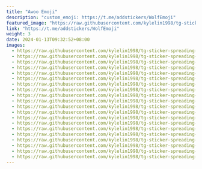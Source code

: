 ```yaml
---
title: "Awoo Emoji"
description: "custom_emoji: https://t.me/addstickers/WolfEmoji"
featured_image: "https://raw.githubusercontent.com/kylelin1998/tg-sticker-spreading-worldwide-images/main/img/0731de7a-324c-48da-8beb-752dd4339bf5.jpg"
link: "https://t.me/addstickers/WolfEmoji"
weight: 3
date: 2024-01-13T09:32:52+08:00
images:
  - https://raw.githubusercontent.com/kylelin1998/tg-sticker-spreading-worldwide-images/main/img/0731de7a-324c-48da-8beb-752dd4339bf5.jpg
  - https://raw.githubusercontent.com/kylelin1998/tg-sticker-spreading-worldwide-images/main/img/0b74676e-a7b8-4f55-8b87-dfa54a0f39dd.jpg
  - https://raw.githubusercontent.com/kylelin1998/tg-sticker-spreading-worldwide-images/main/img/fb93ccd9-054b-4c7b-98cb-cfd4781124ab.jpg
  - https://raw.githubusercontent.com/kylelin1998/tg-sticker-spreading-worldwide-images/main/img/66baf3da-5121-4fcb-8865-c8d52c331534.jpg
  - https://raw.githubusercontent.com/kylelin1998/tg-sticker-spreading-worldwide-images/main/img/6a1e749a-74a5-4480-b07c-080a50c7b0c3.jpg
  - https://raw.githubusercontent.com/kylelin1998/tg-sticker-spreading-worldwide-images/main/img/d6f337e2-0043-4f8b-b015-4bdc968a3b59.jpg
  - https://raw.githubusercontent.com/kylelin1998/tg-sticker-spreading-worldwide-images/main/img/1646731e-4fca-44c2-8efe-83c6d3d66910.jpg
  - https://raw.githubusercontent.com/kylelin1998/tg-sticker-spreading-worldwide-images/main/img/54366bb6-b56c-4bda-9626-3bdea2364a40.jpg
  - https://raw.githubusercontent.com/kylelin1998/tg-sticker-spreading-worldwide-images/main/img/b1b87c02-4a8b-43bc-80a1-3ceac7f90d3c.jpg
  - https://raw.githubusercontent.com/kylelin1998/tg-sticker-spreading-worldwide-images/main/img/9bacbeef-2b74-4c75-b033-5c0f35e0d9dc.jpg
  - https://raw.githubusercontent.com/kylelin1998/tg-sticker-spreading-worldwide-images/main/img/6643069c-797a-43d3-9263-fe8f1e5ca8ec.jpg
  - https://raw.githubusercontent.com/kylelin1998/tg-sticker-spreading-worldwide-images/main/img/d0032981-b579-4727-9620-7f2507e96491.jpg
  - https://raw.githubusercontent.com/kylelin1998/tg-sticker-spreading-worldwide-images/main/img/111bf75d-7ddb-4e75-be15-aedb3332223d.jpg
  - https://raw.githubusercontent.com/kylelin1998/tg-sticker-spreading-worldwide-images/main/img/32f133e5-9f71-4e11-b9ba-88ffa1192c15.jpg
  - https://raw.githubusercontent.com/kylelin1998/tg-sticker-spreading-worldwide-images/main/img/a5c37fb8-438e-42ff-b2ed-0a1b4848069d.jpg
  - https://raw.githubusercontent.com/kylelin1998/tg-sticker-spreading-worldwide-images/main/img/085e689e-22cd-4e0c-b754-654d77019524.jpg
  - https://raw.githubusercontent.com/kylelin1998/tg-sticker-spreading-worldwide-images/main/img/0812fead-9ff2-49f8-94cd-68f4edaa3327.jpg
  - https://raw.githubusercontent.com/kylelin1998/tg-sticker-spreading-worldwide-images/main/img/04985b63-149e-4cc5-937b-a1f0c6ad9e54.jpg
  - https://raw.githubusercontent.com/kylelin1998/tg-sticker-spreading-worldwide-images/main/img/ecbd26a4-08bd-40b8-bbaa-0d61264f7c29.jpg
  - https://raw.githubusercontent.com/kylelin1998/tg-sticker-spreading-worldwide-images/main/img/3ba9f21c-207a-4910-a659-7591480de52d.jpg
---
```

